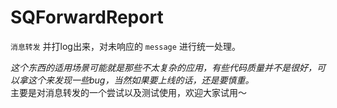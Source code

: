 # SQForwardReport
`消息转发` 并打log出来，对未响应的 `message` 进行统一处理。

*这个东西的适用场景可能就是那些不太复杂的应用，有些代码质量并不是很好，可以拿这个来发现一些bug，当然如果要上线的话，还是要慎重。*  
主要是对消息转发的一个尝试以及测试使用，欢迎大家试用～
